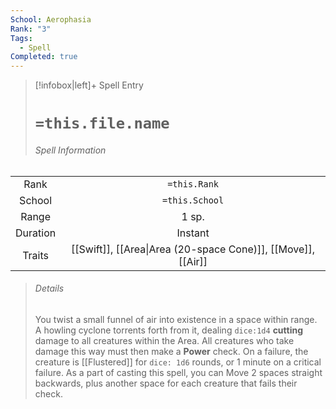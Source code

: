 ```yaml
---
School: Aerophasia
Rank: "3"
Tags:
  - Spell
Completed: true
---
```

> [!infobox|left]+ Spell Entry
> # `=this.file.name`
> ###### Spell Information
|          |                                                              |
|:--------:|:------------------------------------------------------------:|
|   Rank   |                         `=this.Rank`                         |
|  School  |                        `=this.School`                        |
|  Range   |                            1 sp.                             |
| Duration |                           Instant                            |
|  Traits  | [[Swift]], [[Area\|Area (20-space Cone)]], [[Move]], [[Air]] |
> ###### *Details*
> You twist a small funnel of air into existence in a space within range. A howling cyclone torrents forth from it, dealing  `dice:1d4` **cutting** damage to all creatures within the Area. All creatures who take damage this way must then make a **Power** check. On a failure, the creature is [[Flustered]] for `dice: 1d6` rounds, or 1 minute on a critical failure. As a part of casting this spell, you can Move 2 spaces straight backwards, plus another space for each creature that fails their check.
